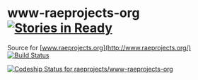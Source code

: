 # www-raeprojects-org  [![Stories in Ready](https://badge.waffle.io/raeprojects/www-raeprojects-org.svg?label=ready&title=Ready)](http://waffle.io/raeprojects/www-raeprojects-org)

Source for [www.raeprojects.org](http://www.raeprojects.org/)  [![Build Status](https://travis-ci.org/raeprojects/www-raeprojects-org.svg?branch=master)](https://travis-ci.org/raeprojects/www-raeprojects-org)

[ ![Codeship Status for raeprojects/www-raeprojects-org](https://codeship.com/projects/4c3aed50-71fc-0133-cff3-76d66bb8b48b/status?branch=master)](https://codeship.com/projects/117093)

